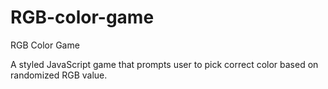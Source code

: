 # RGB-color-game
RGB Color Game

A styled JavaScript game that prompts user to pick correct color based on randomized RGB value. 
